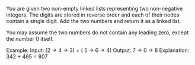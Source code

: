 You are given two non-empty linked lists representing two non-negative integers. 
The digits are stored in reverse order and each of their nodes contain a single digit.
Add the two numbers and return it as a linked list.

You may assume the two numbers do not contain any leading zero, except the number 0 itself.

Example:
 Input: (2 -> 4 -> 3) + ( 5 -> 6 -> 4)
 Output: 7 -> 0 -> 8
 Explanation: 342 + 465 = 807